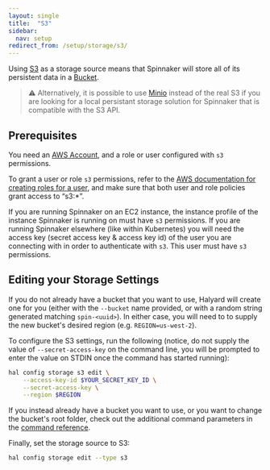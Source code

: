 ```yaml
---
layout: single
title:  "S3"
sidebar:
  nav: setup
redirect_from: /setup/storage/s3/
---
```


Using [S3](https://aws.amazon.com/s3/) as a
storage source means that Spinnaker will store all of its persistent data in a
[Bucket](https://aws.amazon.com/s3/details/).

> :warning: Alternatively, it is possible to use [Minio](/setup/storage/minio)
> instead of the real S3 if you are looking for a local persistant storage solution
> for Spinnaker that is compatible with the S3 API.

## Prerequisites

You need an [AWS Account](https://aws.amazon.com/account/), and a role or user 
configured with `s3` permissions.

To grant a user or role `s3` permissions, refer to the 
[AWS documentation for creating roles for a user](https://docs.aws.amazon.com/IAM/latest/UserGuide/id_roles_create_for-user.html),
and make sure that both user and role policies grant access to “s3:*”.

If you are running Spinnaker on an EC2 instance, the instance profile of the instance 
Spinnaker is running on  must have `s3` permissions.
If you are running Spinnaker elsewhere (like within Kubernetes) you will need the access 
key (secret access key & access key id) of the user you are connecting with in order to 
authenticate with `s3`. This user must have `s3` permissions.

## Editing your Storage Settings

If you do not already have a bucket that you want to use, Halyard will create
one for you (either with the `--bucket` name provided, or with a random string
generated matching `spin-<uuid>`). In either case, you will need to
to supply the new bucket's desired region (e.g. `REGION=us-west-2`).

To configure the S3 settings, run the following (notice, do not supply the
value of `--secret-access-key` on the command line, you will be prompted to
enter the value on STDIN once the command has started running):

```bash
hal config storage s3 edit \
    --access-key-id $YOUR_SECRET_KEY_ID \
    --secret-access-key \
    --region $REGION
```

If you instead already have a bucket you want to use, or you want to change the
bucket's root folder, check out the additional command parameters in the
[command reference](/reference/halyard/commands#hal-config-storage-s3-edit).

Finally, set the storage source to S3:

```bash
hal config storage edit --type s3
```
